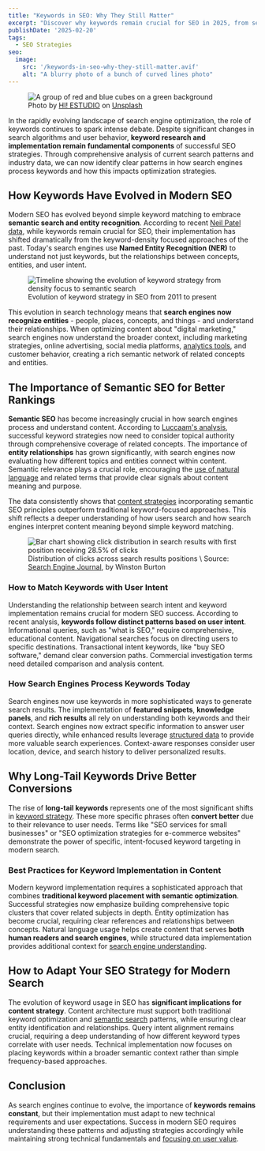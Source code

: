 ```yaml
---
title: "Keywords in SEO: Why They Still Matter"
excerpt: "Discover why keywords remain crucial for SEO in 2025, from semantic search to entity recognition. Learn how to implement modern keyword strategies for better rankings and conversions."
publishDate: '2025-02-20'
tags:
  - SEO Strategies
seo:
  image:
    src: '/keywords-in-seo-why-they-still-matter.avif'
    alt: "A blurry photo of a bunch of curved lines photo"
---
```


<figure>
  <img id="cover-img" src="/keywords-in-seo-why-they-still-matter.avif" alt="A group of red and blue cubes on a green background">
  <figcaption>Photo by <a href="https://unsplash.com/@hiestudio?utm_content=creditCopyText&utm_medium=referral&utm_source=unsplash">HI! ESTUDIO</a> on <a href="https://unsplash.com/photos/a-group-of-red-and-blue-cubes-on-a-green-background-qup1dqACEBw?utm_content=creditCopyText&utm_medium=referral&utm_source=unsplash">Unsplash</a></figcaption>
</figure>
      
In the rapidly evolving landscape of search engine optimization, the role of keywords continues to spark intense debate. Despite significant changes in search algorithms and user behavior, **keyword research and implementation remain fundamental components** of successful SEO strategies. Through comprehensive analysis of current search patterns and industry data, we can now identify clear patterns in how search engines process keywords and how this impacts optimization strategies.

## How Keywords Have Evolved in Modern SEO

Modern SEO has evolved beyond simple keyword matching to embrace **semantic search and entity recognition**. According to recent [Neil Patel data](https://neilpatel.com/blog/keyword-density/), while keywords remain crucial for SEO, their implementation has shifted dramatically from the keyword-density focused approaches of the past. Today's search engines use **Named Entity Recognition (NER)** to understand not just keywords, but the relationships between concepts, entities, and user intent.

<figure>
  <img id="article-img" src="/keyword-evolution-timeline-2025.svg" alt="Timeline showing the evolution of keyword strategy from density focus to semantic search">
  <figcaption>
    Evolution of keyword strategy in SEO from 2011 to present
  </figcaption>
</figure>

This evolution in search technology means that **search engines now recognize entities** - people, places, concepts, and things - and understand their relationships. When optimizing content about "digital marketing," search engines now understand the broader context, including marketing strategies, online advertising, social media platforms, [analytics tools](https://www.serp-secrets.com/blog/essential-tools-for-seo-optimizing/), and customer behavior, creating a rich semantic network of related concepts and entities.

## The Importance of Semantic SEO for Better Rankings

**Semantic SEO** has become increasingly crucial in how search engines process and understand content. According to [Luccaam's analysis](https://www.luccaam.com/seo-optimization-strategies-for-2025/), successful keyword strategies now need to consider topical authority through comprehensive coverage of related concepts. The importance of **entity relationships** has grown significantly, with search engines now evaluating how different topics and entities connect within content. Semantic relevance plays a crucial role, encouraging the [use of natural language](https://www.serp-secrets.com/blog/the-future-of-seo-if-chatgpt-kills-search-engines/) and related terms that provide clear signals about content meaning and purpose.

The data consistently shows that [content strategies](https://www.serp-secrets.com/blog/how-to-create-helpful-content-after-hcu/) incorporating semantic SEO principles outperform traditional keyword-focused approaches. This shift reflects a deeper understanding of how users search and how search engines interpret content meaning beyond simple keyword matching.

<figure>
  <img id="article-img" src="/serp-click-distribution-2025.svg" alt="Bar chart showing click distribution in search results with first position receiving 28.5% of clicks">
  <figcaption>
    Distribution of clicks across search results positions \
    Source: <a href="https://www.searchenginejournal.com/why-keywords-still-matter/425671/" target="_blank">Search Engine Journal</a>, by Winston Burton
  </figcaption>
</figure>

### How to Match Keywords with User Intent

Understanding the relationship between search intent and keyword implementation remains crucial for modern SEO success. According to recent analysis, **keywords follow distinct patterns based on user intent**. Informational queries, such as "what is SEO," require comprehensive, educational content. Navigational searches focus on directing users to specific destinations. Transactional intent keywords, like "buy SEO software," demand clear conversion paths. Commercial investigation terms need detailed comparison and analysis content.

### How Search Engines Process Keywords Today

Search engines now use keywords in more sophisticated ways to generate search results. The implementation of **featured snippets**, **knowledge panels**, and **rich results** all rely on understanding both keywords and their context. Search engines now extract specific information to answer user queries directly, while enhanced results leverage [structured data](https://www.serp-secrets.com/blog/advanced-strategies-for-schema-markup-optimization/) to provide more valuable search experiences. Context-aware responses consider user location, device, and search history to deliver personalized results.

## Why Long-Tail Keywords Drive Better Conversions

The rise of **long-tail keywords** represents one of the most significant shifts in [keyword strategy](https://www.serp-secrets.com/blog/how-to-use-lsi-keywords-in-seo/). These more specific phrases often **convert better** due to their relevance to user needs. Terms like "SEO services for small businesses" or "SEO optimization strategies for e-commerce websites" demonstrate the power of specific, intent-focused keyword targeting in modern search.

### Best Practices for Keyword Implementation in Content

Modern keyword implementation requires a sophisticated approach that combines **traditional keyword placement with semantic optimization**. Successful strategies now emphasize building comprehensive topic clusters that cover related subjects in depth. Entity optimization has become crucial, requiring clear references and relationships between concepts. Natural language usage helps create content that serves **both human readers and search engines**, while structured data implementation provides additional context for [search engine understanding](https://www.serp-secrets.com/blog/adapting-to-googles-helpful-content-era/).

## How to Adapt Your SEO Strategy for Modern Search

The evolution of keyword usage in SEO has **significant implications for content strategy**. Content architecture must support both traditional keyword optimization and [semantic search](https://www.serp-secrets.com/blog/mastering-bert-in-seo-for-better-semantic-insight/) patterns, while ensuring clear entity identification and relationships. Query intent alignment remains crucial, requiring a deep understanding of how different keyword types correlate with user needs. Technical implementation now focuses on placing keywords within a broader semantic context rather than simple frequency-based approaches.

## Conclusion

As search engines continue to evolve, the importance of **keywords remains constant**, but their implementation must adapt to new technical requirements and user expectations. Success in modern SEO requires understanding these patterns and adjusting strategies accordingly while maintaining strong technical fundamentals and [focusing on user value](https://www.serp-secrets.com/blog/why-user-generated-content-is-key-for-seo-success/).